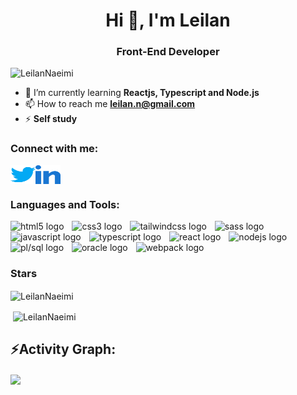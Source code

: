 <h1 align="center">Hi 👋, I'm Leilan</h1>
<h3 align="center">Front-End Developer</h3>
<p align="left"> <img src="https://komarev.com/ghpvc/?username=LeilanNaeimi&label=Profile%20views&color=0e75b6&style=flat" alt="LeilanNaeimi" /> </p>


- 🌱 I’m currently learning **Reactjs, Typescript and Node.js**
- 📫 How to reach me **leilan.n@gmail.com**
- ⚡ **Self study**

  
<h3 align="left">Connect with me:</h3>
<p align="left">
<a href="https://twitter.com/NaLeilan" target="blank"><img align="center" src="https://raw.githubusercontent.com/teamedwardforever/Readme-Generator/71f25dd8b98329b168142a6b782a107b75eab178/svg/Social/twitter.svg" alt="NaLeilan" height="30" width="40" /></a><a href="https://linkedin.com/in/leilannaeimi" target="blank"><img align="center" src="https://raw.githubusercontent.com/teamedwardforever/Readme-Generator/71f25dd8b98329b168142a6b782a107b75eab178/svg/Social/linked-in-alt.svg" alt="leilannaeimi" height="30" width="40" /></a></p>

<h3 align="left">Languages and Tools:</h3>
<div align="left">
  <img src="https://img.shields.io/badge/HTML5-E34F26?logo=html5&logoColor=white&style=for-the-badge" height="30" alt="html5 logo"  />
  <img width="5" />
  <img src="https://img.shields.io/badge/CSS3-1572B6?logo=css3&logoColor=white&style=for-the-badge" height="30" alt="css3 logo"  />
  <img width="5" />
  <img src="https://img.shields.io/badge/Tailwind CSS-06B6D4?logo=tailwindcss&logoColor=black&style=for-the-badge" height="30" alt="tailwindcss logo"  />
  <img width="5" />
  <img src="https://img.shields.io/badge/Sass-CC6699?logo=sass&logoColor=black&style=for-the-badge" height="30" alt="sass logo"  />
  <img width="5" />
  <img src="https://img.shields.io/badge/JavaScript-F7DF1E?logo=javascript&logoColor=black&style=for-the-badge" height="30" alt="javascript logo"  />
  <img width="5" />
  <img src="https://img.shields.io/badge/TypeScript-3178C6?logo=typescript&logoColor=white&style=for-the-badge" height="30" alt="typescript logo"  />
  <img width="5" />
  <img src="https://img.shields.io/badge/React-61DAFB?logo=react&logoColor=black&style=for-the-badge" height="30" alt="react logo"  />
  <img width="5" />
  <img src="https://img.shields.io/badge/Node.js-339933?logo=nodedotjs&logoColor=white&style=for-the-badge" height="30" alt="nodejs logo"  />
  <img width="5" />
  <img src="https://img.shields.io/badge/PL/SQL-47A248?logo=oracle&logoColor=white&style=for-the-badge" height="30" alt="pl/sql logo"  />
  <img width="5" />
  <img src="https://img.shields.io/badge/Oracle?logo=oracle&logoColor=white&style=for-the-badge" height="30" alt="oracle logo"  /> 
  <img width="5" />
  <img src="https://img.shields.io/badge/Webpack-8DD6F9?logo=webpack&logoColor=black&style=for-the-badge" height="30" alt="webpack logo"  />
  <img width="5" />
   
</div>

<h3 align="left">Stars</h3>
<img align="center" height="180em" src="https://github-readme-stats.vercel.app/api/top-langs/?username=LeilanNaeimi&layout=compact&theme=" alt=LeilanNaeimi />

<p>&nbsp;<img align="center" height="180em" src="https://github-readme-stats.vercel.app/api?username=LeilanNaeimi&show_icons=true&locale=en&theme=" alt="LeilanNaeimi" /></p>


<h2 align="left">⚡Activity Graph:</h2>
<img align="center" src="https://github-readme-activity-graph.vercel.app/graph?username=LeilanNaeimi&theme=react-dark"/>

 
